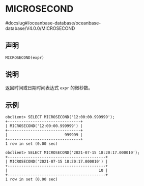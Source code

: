 MICROSECOND 
================================
#docslug#/oceanbase-database/oceanbase-database/V4.0.0/MICROSECOND


声明 
-----------------------

```unknow
MICROSECOND(expr)
```



说明 
-----------------------

返回时间或日期时间表达式 `expr` 的微秒数。

示例 
-----------------------

```unknow
obclient> SELECT MICROSECOND('12:00:00.999999');
+--------------------------------+
| MICROSECOND('12:00:00.999999') |
+--------------------------------+
|                         999999 |
+--------------------------------+
1 row in set (0.00 sec)

obclient> SELECT MICROSECOND('2021-07-15 18:20:17.000010');
+-------------------------------------------+
| MICROSECOND('2021-07-15 18:20:17.000010') |
+-------------------------------------------+
|                                        10 |
+-------------------------------------------+
1 row in set (0.00 sec)
```



